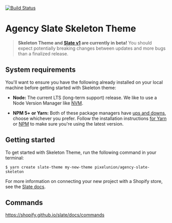 [![Build Status](https://travis-ci.org/Shopify/skeleton-theme.svg?branch=master)](https://travis-ci.org/Shopify/skeleton-theme)

# Agency Slate Skeleton Theme

> **Skeleton Theme and [Slate v1](https://github.com/Shopify/slate) are currently in beta!** You should expect potentially breaking changes between updates and more bugs than a finalized release.

## System requirements

You'll want to ensure you have the following already installed on your local machine before getting started with Skeleton theme:

* **Node:** The current LTS (long-term support) release. We like to use a Node Version Manager like [NVM](https://github.com/creationix/nvm).

* **NPM 5+ or Yarn:** Both of these package managers have [ups and downs](https://blog.risingstack.com/yarn-vs-npm-node-js-package-managers/), choose whichever you prefer. Follow the installation instructions [for Yarn](https://yarnpkg.com/en/docs/install) or [NPM](https://www.npmjs.com/get-npm) to make sure you're using the latest version.

## Getting started

To get started with Skeleton Theme, run the following command in your terminal:

```
$ yarn create slate-theme my-new-theme pixelunion/agency-slate-skeleton
```

For more information on connecting your new project with a Shopify store, see the [Slate docs](https://github.com/Shopify/slate/wiki/3.-Connect-to-your-store).

## Commands

https://shopify.github.io/slate/docs/commands
